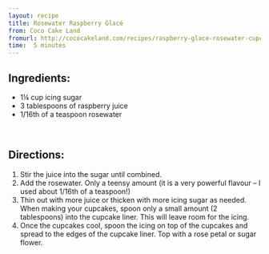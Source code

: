 ```yaml
---
layout: recipe
title: Rosewater Raspberry Glacé
from: Coco Cake Land
fromurl: http://cococakeland.com/recipes/raspberry-glace-rosewater-cupcake-icing/
time:  5 minutes
---
```


Ingredients:
------------

* 1¼ cup icing sugar
* 3 tablespoons of raspberry juice
* 1/16th of a teaspoon rosewater

<br>

Directions:
-----------

1. Stir the juice into the sugar until combined.
2. Add the rosewater. Only a teensy amount (it is a very powerful flavour – I used about 1/16th of a teaspoon!)
3. Thin out with more juice or thicken with more icing sugar as needed. When making your cupcakes, spoon only a small amount (2 tablespoons) into the cupcake liner. This will leave room for the icing.
4. Once the cupcakes cool, spoon the icing on top of the cupcakes and spread to the edges of the cupcake liner. Top with a rose petal or sugar flower.


